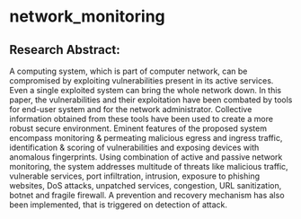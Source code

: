 # network_monitoring
## Research Abstract: 
A computing system, which is part of computer network, can be compromised by exploiting vulnerabilities present in its active services. Even a single exploited system can bring the whole network down. In this paper, the vulnerabilities and their exploitation have been combated by tools for end-user system and for the network administrator. Collective information obtained from these tools have been used to create a more robust secure environment. Eminent features of the proposed system encompass monitoring & permeating malicious egress and ingress traffic, identification & scoring of vulnerabilities and exposing devices with anomalous fingerprints. Using combination of active and passive network monitoring, the system addresses multitude of threats like malicious traffic, vulnerable services, port infiltration, intrusion, exposure to phishing websites, DoS attacks, unpatched services, congestion, URL sanitization, botnet and fragile firewall. A prevention and recovery mechanism has also been implemented, that is triggered on detection of attack.
